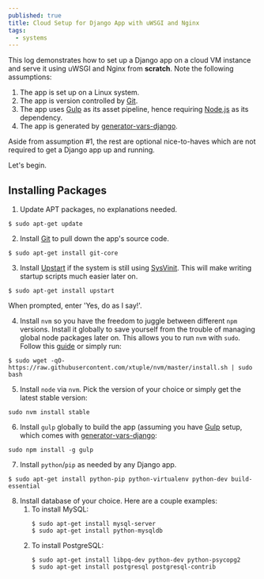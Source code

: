 ```yaml
---
published: true
title: Cloud Setup for Django App with uWSGI and Nginx
tags: 
  - systems
---
```


This log demonstrates how to set up a Django app on a cloud VM instance and serve it using uWSGI and Nginx from **scratch**. Note the following assumptions:

1.	The app is set up on a Linux system.
2.	The app is version controlled by [Git](https://git-scm.com).
3. 	The app uses [Gulp](http://gulpjs.com) as its asset pipeline, hence requiring [Node.js](https://nodejs.org) as its dependency.
4.	The app is generated by [generator-vars-django](https://github.com/VARIANTE/generator-vars-django).

Aside from assumption #1, the rest are optional nice-to-haves which are not required to get a Django app up and running.

Let's begin.

## Installing Packages

1.	Update APT packages, no explanations needed.
```
$ sudo apt-get update
```

2.	Install [Git](https://git-scm.com) to pull down the app's source code.
```
$ sudo apt-get install git-core
```
   
3.	Install [Upstart](http://upstart.ubuntu.com) if the system is still using [SysVinit](https://wiki.archlinux.org/index.php/SysVinit). This will make writing startup scripts much easier later on.
```
$ sudo apt-get install upstart
```
When prompted, enter 'Yes, do as I say!'.

4.	Install `nvm` so you have the freedom to juggle between different `npm` versions. Install it globally to save yourself from the trouble of managing global node packages later on. This allows you to run `nvm` with `sudo`. Follow this [guide](https://github.com/xtuple/nvm) or simply run:
```
$ sudo wget -qO- https://raw.githubusercontent.com/xtuple/nvm/master/install.sh | sudo bash
```

5. 	Install `node` via `nvm`. Pick the version of your choice or simply get the latest stable version:
```
sudo nvm install stable
```

6.	Install `gulp` globally to build the app (assuming you have [Gulp](http://gulpjs.com) setup, which comes with [generator-vars-django](https://github.com/VARIANTE/generator-vars-django):
```
sudo npm install -g gulp
```

7. 	Install `python`/`pip` as needed by any Django app.
```
$ sudo apt-get install python-pip python-virtualenv python-dev build-essential
```

8. 	Install database of your choice. Here are a couple examples:
	1.	To install MySQL:
    	```
        $ sudo apt-get install mysql-server
		$ sudo apt-get install python-mysqldb
		```
    2.	To install PostgreSQL:
    	```
        $ sudo apt-get install libpq-dev python-dev python-psycopg2
		$ sudo apt-get install postgresql postgresql-contrib
        ```






